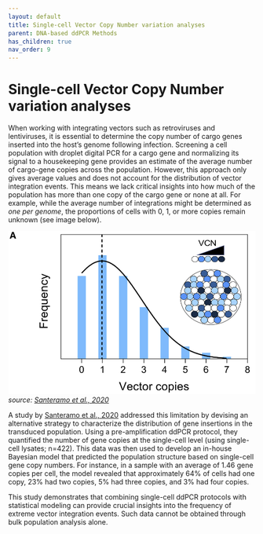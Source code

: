 ```yaml
---
layout: default
title: Single-cell Vector Copy Number variation analyses
parent: DNA-based ddPCR Methods
has_children: true
nav_order: 9
---
```


# Single-cell Vector Copy Number variation analyses

When working with integrating vectors such as retroviruses and lentiviruses, it is essential to determine the copy number of cargo genes inserted into the host’s genome following infection. Screening a cell population with droplet digital PCR for a cargo gene and normalizing its signal to a housekeeping gene provides an estimate of the average number of cargo-gene copies across the population. However, this approach only gives average values and does not account for the distribution of vector integration events. This means we lack critical insights into how much of the population has more than one copy of the cargo gene or none at all. For example, while the average number of integrations might be determined as *one per genome*, the proportions of cells with 0, 1, or more copies remain unknown (see image below).

![image.png](Single-cell%20Vector%20Copy%20Number%20variation%20analyses/image.png)
*source: [Santeramo et al., 2020](<https://www.cell.com/molecular-therapy-family/methods/fulltext/S2329-0501(20)30076-0?_returnURL=https%3A%2F%2Flinkinghub.elsevier.com%2Fretrieve%2Fpii%2FS2329050120300760%3Fshowall%3Dtrue>)*

A study by [Santeramo et al., 2020](<https://www.cell.com/molecular-therapy-family/methods/fulltext/S2329-0501(20)30076-0?_returnURL=https%3A%2F%2Flinkinghub.elsevier.com%2Fretrieve%2Fpii%2FS2329050120300760%3Fshowall%3Dtrue>) addressed this limitation by devising an alternative strategy to characterize the distribution of gene insertions in the transduced population. Using a pre-amplification ddPCR protocol, they quantified the number of gene copies at the single-cell level (using single-cell lysates; n=422). This data was then used to develop an in-house Bayesian model that predicted the population structure based on single-cell gene copy numbers. For instance, in a sample with an average of 1.46 gene copies per cell, the model revealed that approximately 64% of cells had one copy, 23% had two copies, 5% had three copies, and 3% had four copies.

This study demonstrates that combining single-cell ddPCR protocols with statistical modeling can provide crucial insights into the frequency of extreme vector integration events. Such data cannot be obtained through bulk population analysis alone.

